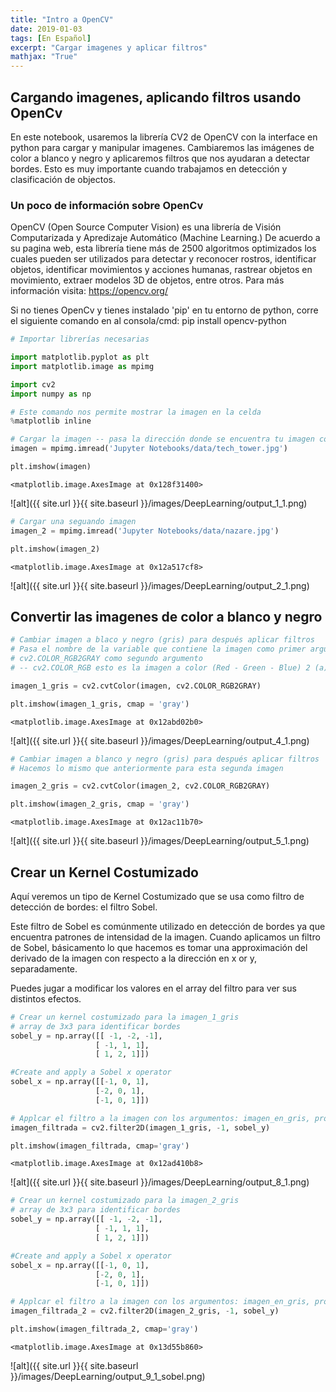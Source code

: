 ```yaml
---
title: "Intro a OpenCV"
date: 2019-01-03
tags: [En Español]
excerpt: "Cargar imagenes y aplicar filtros"
mathjax: "True"
---
```



## Cargando imagenes, aplicando filtros usando OpenCv

En este notebook, usaremos la librería CV2 de OpenCV con la interface en python para cargar y manipular imagenes. Cambiaremos las imágenes de color a blanco y negro y aplicaremos filtros que nos ayudaran a detectar bordes. Esto es muy importante cuando trabajamos en detección y clasificación de objectos.

### Un  poco de información sobre OpenCv
OpenCV (Open Source Computer Vision) es una librería de Visión Computarizada y Apredizaje Automático (Machine Learning.)
De acuerdo a su pagina web, esta librería tiene más de 2500 algoritmos optimizados los cuales pueden ser utilizados para detectar y reconocer rostros, identificar objetos, identificar movimientos y acciones humanas, rastrear objetos en movimiento, extraer modelos 3D de objetos, entre otros. 
Para más información visita: https://opencv.org/

Si no tienes OpenCv y tienes instalado 'pip' en tu entorno de python, corre el siguiente comando en al consola/cmd:
pip install opencv-python



```python
# Importar librerías necesarias

import matplotlib.pyplot as plt
import matplotlib.image as mpimg

import cv2
import numpy as np

# Este comando nos permite mostrar la imagen en la celda
%matplotlib inline

# Cargar la imagen -- pasa la dirección donde se encuentra tu imagen como argumento a .imread()
imagen = mpimg.imread('Jupyter Notebooks/data/tech_tower.jpg')

plt.imshow(imagen)
```




    <matplotlib.image.AxesImage at 0x128f31400>




![alt]({{ site.url }}{{ site.baseurl }}/images/DeepLearning/output_1_1.png)




```python
# Cargar una seguando imagen
imagen_2 = mpimg.imread('Jupyter Notebooks/data/nazare.jpg')

plt.imshow(imagen_2)
```




    <matplotlib.image.AxesImage at 0x12a517cf8>




![alt]({{ site.url }}{{ site.baseurl }}/images/DeepLearning/output_2_1.png)


## Convertir las imagenes de color a blanco y negro


```python
# Cambiar imagen a blaco y negro (gris) para después aplicar filtros
# Pasa el nombre de la variable que contiene la imagen como primer argumento,
# cv2.COLOR_RGB2GRAY como segundo argumento
# -- cv2.COLOR_RGB esto es la imagen a color (Red - Green - Blue) 2 (a) GRAY (Gris)

imagen_1_gris = cv2.cvtColor(imagen, cv2.COLOR_RGB2GRAY)

plt.imshow(imagen_1_gris, cmap = 'gray')
```




    <matplotlib.image.AxesImage at 0x12abd02b0>



![alt]({{ site.url }}{{ site.baseurl }}/images/DeepLearning/output_4_1.png)


```python
# Cambiar imagen a blanco y negro (gris) para después aplicar filtros
# Hacemos lo mismo que anteriormente para esta segunda imagen

imagen_2_gris = cv2.cvtColor(imagen_2, cv2.COLOR_RGB2GRAY)

plt.imshow(imagen_2_gris, cmap = 'gray')
```




    <matplotlib.image.AxesImage at 0x12ac11b70>



![alt]({{ site.url }}{{ site.baseurl }}/images/DeepLearning/output_5_1.png)


## Crear un Kernel Costumizado

Aquí veremos un tipo de Kernel Costumizado que se usa como filtro de detección de bordes: el filtro Sobel.

Este filtro de Sobel es comúnmente utilizado en detección de bordes ya que encuentra patrones de intensidad de la imagen. Cuando aplicamos un filtro de Sobel, básicamento lo que hacemos es tomar una approximación del derivado de la imagen con respecto a la dirección en x or y, separadamente. 

Puedes jugar a modificar los valores en el array del filtro para ver sus distintos efectos. 



```python
# Crear un kernel costumizado para la imagen_1_gris
# array de 3x3 para identificar bordes
sobel_y = np.array([[ -1, -2, -1], 
                   [ -1, 1, 1], 
                   [ 1, 2, 1]])

#Create and apply a Sobel x operator
sobel_x = np.array([[-1, 0, 1],
                   [-2, 0, 1],
                   [-1, 0, 1]])

# Applcar el filtro a la imagen con los argumentos: imagen_en_gris, profundidad, kernel/filtro_sobel
imagen_filtrada = cv2.filter2D(imagen_1_gris, -1, sobel_y)

plt.imshow(imagen_filtrada, cmap='gray')
```




    <matplotlib.image.AxesImage at 0x12ad410b8>



![alt]({{ site.url }}{{ site.baseurl }}/images/DeepLearning/output_8_1.png)



```python
# Crear un kernel costumizado para la imagen_2_gris
# array de 3x3 para identificar bordes
sobel_y = np.array([[ -1, -2, -1], 
                   [ -1, 1, 1], 
                   [ 1, 2, 1]])

#Create and apply a Sobel x operator
sobel_x = np.array([[-1, 0, 1],
                   [-2, 0, 1],
                   [-1, 0, 1]])

# Applcar el filtro a la imagen con los argumentos: imagen_en_gris, profundidad, kernel/filtro_sobel
imagen_filtrada_2 = cv2.filter2D(imagen_2_gris, -1, sobel_y)

plt.imshow(imagen_filtrada_2, cmap='gray')
```




    <matplotlib.image.AxesImage at 0x13d55b860>



![alt]({{ site.url }}{{ site.baseurl }}/images/DeepLearning/output_9_1_sobel.png)



```python

```
